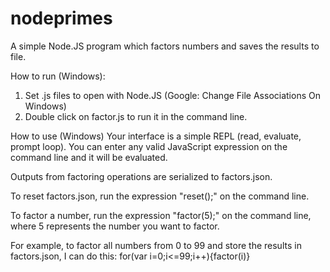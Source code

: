 # nodeprimes
A simple Node.JS program which factors numbers and saves the results to file.


How to run (Windows):
1) Set .js files to open with Node.JS (Google: Change File Associations On Windows)
2) Double click on factor.js to run it in the command line.

How to use (Windows)
Your interface is a simple REPL (read, evaluate, prompt loop).  You can enter any valid JavaScript expression on the command line and it will be evaluated.  

Outputs from factoring operations are serialized to factors.json.

To reset factors.json, run the expression "reset();" on the command line.

To factor a number, run the expression "factor(5);" on the command line, where 5 represents the number you want to factor.

For example, to factor all numbers from 0 to 99 and store the results in factors.json, I can do this: for(var i=0;i<=99;i++){factor(i)}
